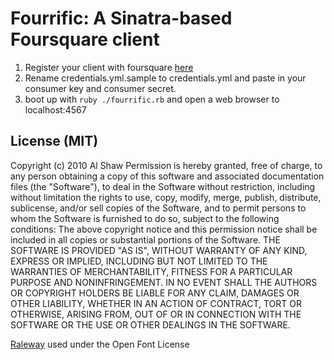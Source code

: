# Fourrific: A Sinatra-based Foursquare client

1. Register your client with foursquare [here](http://foursquare.com/oauth/register)
2. Rename credentials.yml.sample to credentials.yml and paste in your consumer key and consumer secret.
3. boot up with `ruby ./fourrific.rb` and open a web browser to localhost:4567


## License (MIT)

Copyright (c) 2010 Al Shaw
Permission is hereby granted, free of charge, to any person obtaining a copy of this software and associated documentation files (the "Software"), to deal in the Software without restriction, including without limitation the rights to use, copy, modify, merge, publish, distribute, sublicense, and/or sell copies of the Software, and to permit persons to whom the Software is furnished to do so, subject to the following conditions:
The above copyright notice and this permission notice shall be included in all copies or substantial portions of the Software.
THE SOFTWARE IS PROVIDED "AS IS", WITHOUT WARRANTY OF ANY KIND, EXPRESS OR IMPLIED, INCLUDING BUT NOT LIMITED TO THE WARRANTIES OF MERCHANTABILITY, FITNESS FOR A PARTICULAR PURPOSE AND NONINFRINGEMENT. IN NO EVENT SHALL THE AUTHORS OR COPYRIGHT HOLDERS BE LIABLE FOR ANY CLAIM, DAMAGES OR OTHER LIABILITY, WHETHER IN AN ACTION OF CONTRACT, TORT OR OTHERWISE, ARISING FROM, OUT OF OR IN CONNECTION WITH THE SOFTWARE OR THE USE OR OTHER DEALINGS IN THE SOFTWARE.

[Raleway](http://www.theleagueofmoveabletype.com/fonts/14-raleway) used under the Open Font License
